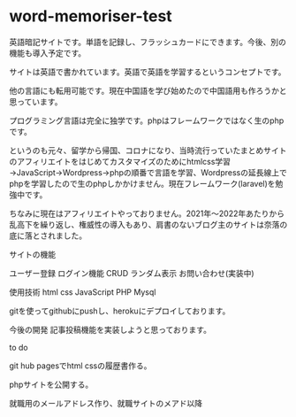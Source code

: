 
# word-memoriser-test

英語暗記サイトです。単語を記録し、フラッシュカードにできます。今後、別の機能も導入予定です。

サイトは英語で書かれています。英語で英語を学習するというコンセプトです。

他の言語にも転用可能です。現在中国語を学び始めたので中国語用も作ろうかと思っています。

プログラミング言語は完全に独学です。phpはフレームワークではなく生のphpです。


というのも元々、留学から帰国、コロナになり、当時流行っていたまとめサイトのアフィリエイトをはじめてカスタマイズのためにhtmlcss学習→JavaScript→Wordpress→phpの順番で言語を学習、Wordpressの延長線上でphpを学習したので生のphpしかかけません。現在フレームワーク(laravel)を勉強中です。

ちなみに現在はアフィリエイトやっておりません。2021年〜2022年あたりから乱高下を繰り返し、権威性の導入もあり、肩書のないブログ主のサイトは奈落の底に落とされました。


サイトの機能

ユーザー登録
ログイン機能
CRUD
ランダム表示
お問い合わせ(実装中)

使用技術
html
css
JavaScript
PHP
Mysql

gitを使ってgithubにpushし、herokuにデプロイしております。


今後の開発
記事投稿機能を実装しようと思っております。



to do

git hub pagesでhtml cssの履歴書作る。


phpサイトを公開する。


就職用のメールアドレス作り、就職サイトのメアド以降

